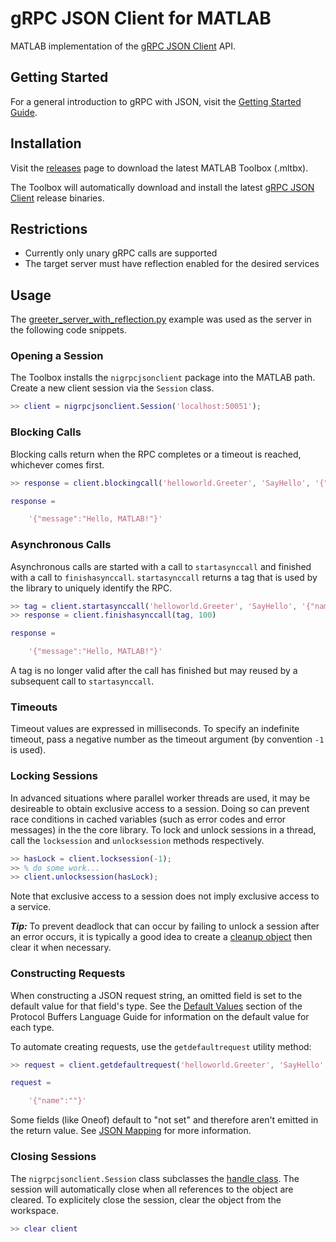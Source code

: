 # gRPC JSON Client for MATLAB

MATLAB implementation of the [gRPC JSON Client](https://github.com/ni/grpc-json-client) API.

## Getting Started

For a general introduction to gRPC with JSON, visit the
[Getting Started Guide](https://github.com/ni/grpc-json-client/wiki/Getting-Started-Guide).

## Installation

Visit the [releases](https://github.com/ni/grpc-json-client-matlab/releases) page to download the
latest MATLAB Toolbox (.mltbx).

The Toolbox will automatically download and install the latest
[gRPC JSON Client](https://github.com/ni/grpc-json-client) release binaries.

## Restrictions

- Currently only unary gRPC calls are supported
- The target server must have reflection enabled for the desired services

## Usage

The
[greeter_server_with_reflection.py](https://github.com/grpc/grpc/blob/master/examples/python/helloworld/greeter_server_with_reflection.py)
example was used as the server in the following code snippets.

### Opening a Session

The Toolbox installs the `nigrpcjsonclient` package into the MATLAB path. Create a new client
session via the `Session` class.

```MATLAB
>> client = nigrpcjsonclient.Session('localhost:50051');
```

### Blocking Calls

Blocking calls return when the RPC completes or a timeout is reached, whichever comes first.

```MATLAB
>> response = client.blockingcall('helloworld.Greeter', 'SayHello', '{"name":"MATLAB"}', 100)

response =

    '{"message":"Hello, MATLAB!"}'
```

### Asynchronous Calls

Asynchronous calls are started with a call to `startasynccall` and finished with a call to
`finishasynccall`. `startasynccall` returns a tag that is used by the library to uniquely identify
the RPC.

```MATLAB
>> tag = client.startasynccall('helloworld.Greeter', 'SayHello', '{"name":"MATLAB"}', -1);
>> response = client.finishasynccall(tag, 100)

response =

    '{"message":"Hello, MATLAB!"}'
```

A tag is no longer valid after the call has finished but may reused by a subsequent call to
`startasynccall`.

### Timeouts

Timeout values are expressed in milliseconds. To specify an indefinite timeout, pass a negative
number as the timeout argument (by convention `-1` is used).

### Locking Sessions
In advanced situations where parallel worker threads are used, it may be desireable to obtain
exclusive access to a session. Doing so can prevent race conditions in cached variables (such as
error codes and error messages) in the the core library. To lock and unlock sessions in a thread,
call the `locksession` and `unlocksession` methods respectively.

```MATLAB
>> hasLock = client.locksession(-1);
>> % do some work...
>> client.unlocksession(hasLock);
```

Note that exclusive access to a session does not imply exclusive access to a service.

***Tip:*** To prevent deadlock that can occur by failing to unlock a session after an error occurs,
it is typically a good idea to create a
[cleanup object](https://www.mathworks.com/help/matlab/ref/oncleanup.html) then clear it when
necessary.

### Constructing Requests

When constructing a JSON request string, an omitted field is set to the default value for that
field's type. See the
[Default Values](https://developers.google.com/protocol-buffers/docs/proto3#default) section of the
Protocol Buffers Language Guide for information on the default value for each type.

To automate creating requests, use the `getdefaultrequest` utility method:

```MATLAB
>> request = client.getdefaultrequest('helloworld.Greeter', 'SayHello', -1)

request =

    '{"name":""}'
```

Some fields (like Oneof) default to "not set" and therefore aren't emitted in the return value. See
[JSON Mapping](https://developers.google.com/protocol-buffers/docs/proto3#json) for more
information.

### Closing Sessions

The `nigrpcjsonclient.Session` class subclasses the
[handle class](https://www.mathworks.com/help/matlab/ref/handle-class.html). The session will
automatically close when all references to the object are cleared. To explicitely close the
session, clear the object from the workspace.
```MATLAB
>> clear client
```
